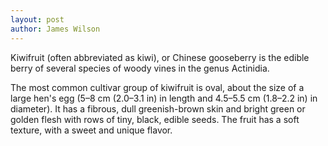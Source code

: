 ```yaml
---
layout: post
author: James Wilson
---
```

<div class="uk-height-small uk-flex uk-flex-center uk-flex-middle uk-background-cover uk-light"
     data-src="https://images.unsplash.com/photo-1610917040803-1fccf9623064?fit=crop&w=650&h=433&q=80"
     data-srcset="https://images.unsplash.com/photo-1610917040803-1fccf9623064?fit=crop&w=650&h=433&q=80 650w,
                  https://images.unsplash.com/photo-1610917040803-1fccf9623064?fit=crop&w=1300&h=866&q=80 1300w"
     data-sizes="(min-width: 650px) 650px, 100vw" uk-img>
</div>Kiwifruit (often abbreviated as kiwi), or Chinese gooseberry is the edible
berry of several species of woody vines in the genus Actinidia.

The most common cultivar group of kiwifruit is oval, about the size of a large
hen's egg (5–8 cm (2.0–3.1 in) in length and 4.5–5.5 cm (1.8–2.2 in) in
diameter). It has a fibrous, dull greenish-brown skin and bright green or
golden flesh with rows of tiny, black, edible seeds. The fruit has a soft
texture, with a sweet and unique flavor.
